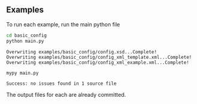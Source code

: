 ## Examples

To run each example, run the main python file

```bash
cd basic_config
python main.py
```

```
Overwriting examples/basic_config/config.xsd...Complete!
Overwriting examples/basic_config/config_xml_template.xml...Complete!
Overwriting examples/basic_config/config_xml_example.xml...Complete!
```

```bash
mypy main.py
```

```
Success: no issues found in 1 source file
```

The output files for each are already committed.
